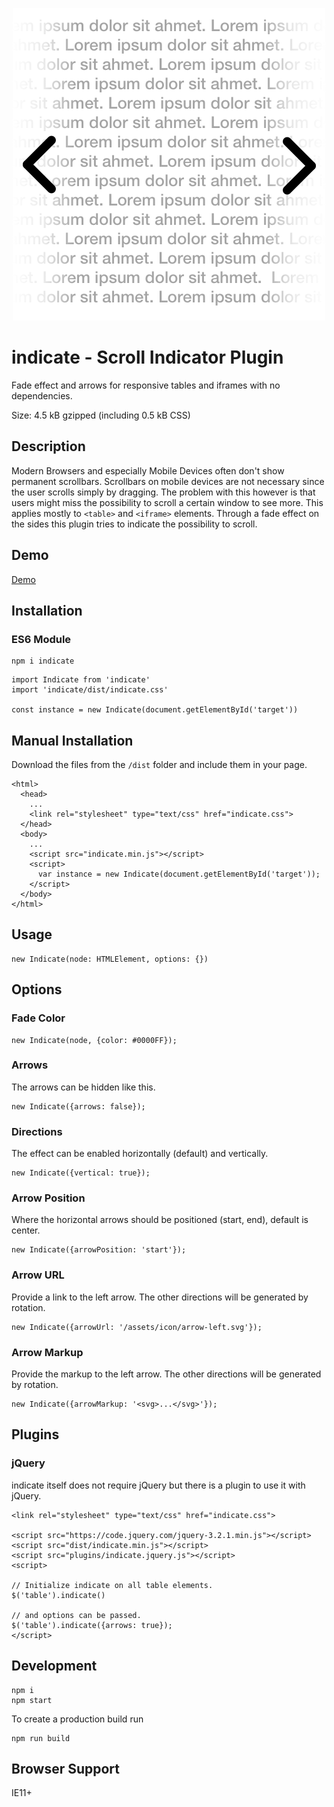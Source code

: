 <p align="center">
  <img src="https://raw.githubusercontent.com/naminho/indicate/master/logo.png?sanitize=true" alt="Indicate Scroll Plugin">
</p>

# indicate - Scroll Indicator Plugin
Fade effect and arrows for responsive tables and iframes with no dependencies.

Size: 4.5 kB gzipped (including 0.5 kB CSS)

## Description
Modern Browsers and especially Mobile Devices often don't show permanent scrollbars. Scrollbars on mobile devices are not necessary since the user scrolls simply by dragging. The problem with this however is that users might miss the possibility to scroll a certain window to see more. This applies mostly to `<table>` and `<iframe>` elements.
Through a fade effect on the sides this plugin tries to indicate the possibility to scroll.

## Demo
[Demo](http://naminho.ch/scroll-indicator)

## Installation

### ES6 Module

```
npm i indicate
```

```
import Indicate from 'indicate'
import 'indicate/dist/indicate.css'

const instance = new Indicate(document.getElementById('target'))
```

## Manual Installation

Download the files from the `/dist` folder and include them in your page.

```
<html>
  <head>
    ...
    <link rel="stylesheet" type="text/css" href="indicate.css">
  </head>
  <body>
    ...
    <script src="indicate.min.js"></script>
    <script>
      var instance = new Indicate(document.getElementById('target'));
    </script>
  </body>
</html>
```

## Usage

```
new Indicate(node: HTMLElement, options: {})
```

## Options

### Fade Color

```
new Indicate(node, {color: #0000FF});
```

### Arrows

The arrows can be hidden like this.
```
new Indicate({arrows: false});
```

### Directions

The effect can be enabled horizontally (default) and vertically.

```
new Indicate({vertical: true});
```

### Arrow Position

Where the horizontal arrows should be positioned (start, end), default is center.

```
new Indicate({arrowPosition: 'start'});
```

### Arrow URL

Provide a link to the left arrow. The other directions will be generated by rotation.

```
new Indicate({arrowUrl: '/assets/icon/arrow-left.svg'});
```

### Arrow Markup

Provide the markup to the left arrow. The other directions will be generated by rotation.

```
new Indicate({arrowMarkup: '<svg>...</svg>'});
```

## Plugins

### jQuery

indicate itself does not require jQuery but there is a plugin to use it with jQuery.

```
<link rel="stylesheet" type="text/css" href="indicate.css">

<script src="https://code.jquery.com/jquery-3.2.1.min.js"></script>
<script src="dist/indicate.min.js"></script>
<script src="plugins/indicate.jquery.js"></script>
<script>

// Initialize indicate on all table elements.
$('table').indicate()

// and options can be passed.
$('table').indicate({arrows: true});
</script>
```

## Development

```
npm i
npm start
```

To create a production build run

```
npm run build
```

## Browser Support

IE11+
